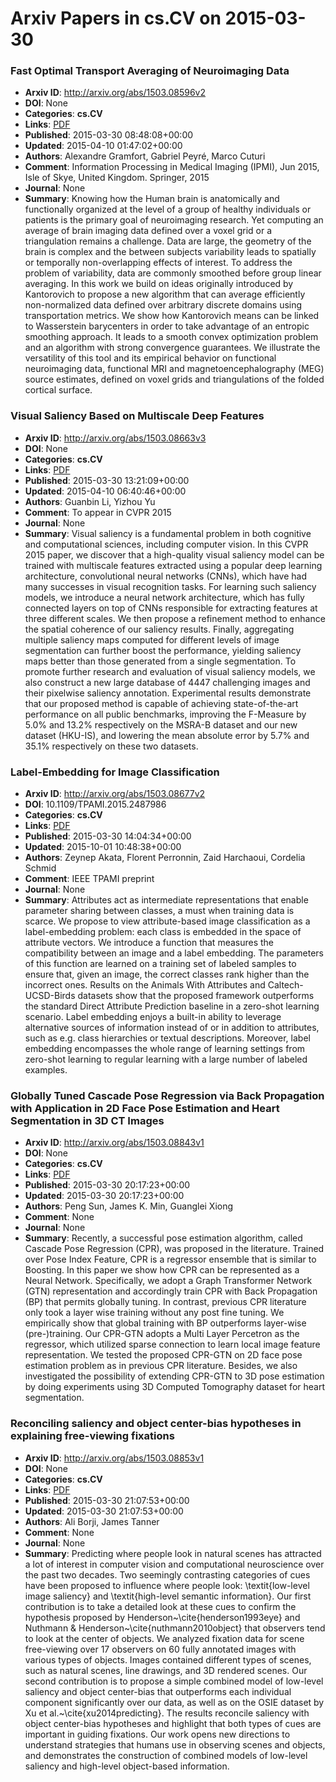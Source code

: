 # Arxiv Papers in cs.CV on 2015-03-30
### Fast Optimal Transport Averaging of Neuroimaging Data
- **Arxiv ID**: http://arxiv.org/abs/1503.08596v2
- **DOI**: None
- **Categories**: **cs.CV**
- **Links**: [PDF](http://arxiv.org/pdf/1503.08596v2)
- **Published**: 2015-03-30 08:48:08+00:00
- **Updated**: 2015-04-10 01:47:02+00:00
- **Authors**: Alexandre Gramfort, Gabriel Peyré, Marco Cuturi
- **Comment**: Information Processing in Medical Imaging (IPMI), Jun 2015, Isle of
  Skye, United Kingdom. Springer, 2015
- **Journal**: None
- **Summary**: Knowing how the Human brain is anatomically and functionally organized at the level of a group of healthy individuals or patients is the primary goal of neuroimaging research. Yet computing an average of brain imaging data defined over a voxel grid or a triangulation remains a challenge. Data are large, the geometry of the brain is complex and the between subjects variability leads to spatially or temporally non-overlapping effects of interest. To address the problem of variability, data are commonly smoothed before group linear averaging. In this work we build on ideas originally introduced by Kantorovich to propose a new algorithm that can average efficiently non-normalized data defined over arbitrary discrete domains using transportation metrics. We show how Kantorovich means can be linked to Wasserstein barycenters in order to take advantage of an entropic smoothing approach. It leads to a smooth convex optimization problem and an algorithm with strong convergence guarantees. We illustrate the versatility of this tool and its empirical behavior on functional neuroimaging data, functional MRI and magnetoencephalography (MEG) source estimates, defined on voxel grids and triangulations of the folded cortical surface.



### Visual Saliency Based on Multiscale Deep Features
- **Arxiv ID**: http://arxiv.org/abs/1503.08663v3
- **DOI**: None
- **Categories**: **cs.CV**
- **Links**: [PDF](http://arxiv.org/pdf/1503.08663v3)
- **Published**: 2015-03-30 13:21:09+00:00
- **Updated**: 2015-04-10 06:40:46+00:00
- **Authors**: Guanbin Li, Yizhou Yu
- **Comment**: To appear in CVPR 2015
- **Journal**: None
- **Summary**: Visual saliency is a fundamental problem in both cognitive and computational sciences, including computer vision. In this CVPR 2015 paper, we discover that a high-quality visual saliency model can be trained with multiscale features extracted using a popular deep learning architecture, convolutional neural networks (CNNs), which have had many successes in visual recognition tasks. For learning such saliency models, we introduce a neural network architecture, which has fully connected layers on top of CNNs responsible for extracting features at three different scales. We then propose a refinement method to enhance the spatial coherence of our saliency results. Finally, aggregating multiple saliency maps computed for different levels of image segmentation can further boost the performance, yielding saliency maps better than those generated from a single segmentation. To promote further research and evaluation of visual saliency models, we also construct a new large database of 4447 challenging images and their pixelwise saliency annotation. Experimental results demonstrate that our proposed method is capable of achieving state-of-the-art performance on all public benchmarks, improving the F-Measure by 5.0% and 13.2% respectively on the MSRA-B dataset and our new dataset (HKU-IS), and lowering the mean absolute error by 5.7% and 35.1% respectively on these two datasets.



### Label-Embedding for Image Classification
- **Arxiv ID**: http://arxiv.org/abs/1503.08677v2
- **DOI**: 10.1109/TPAMI.2015.2487986
- **Categories**: **cs.CV**
- **Links**: [PDF](http://arxiv.org/pdf/1503.08677v2)
- **Published**: 2015-03-30 14:04:34+00:00
- **Updated**: 2015-10-01 10:48:38+00:00
- **Authors**: Zeynep Akata, Florent Perronnin, Zaid Harchaoui, Cordelia Schmid
- **Comment**: IEEE TPAMI preprint
- **Journal**: None
- **Summary**: Attributes act as intermediate representations that enable parameter sharing between classes, a must when training data is scarce. We propose to view attribute-based image classification as a label-embedding problem: each class is embedded in the space of attribute vectors. We introduce a function that measures the compatibility between an image and a label embedding. The parameters of this function are learned on a training set of labeled samples to ensure that, given an image, the correct classes rank higher than the incorrect ones. Results on the Animals With Attributes and Caltech-UCSD-Birds datasets show that the proposed framework outperforms the standard Direct Attribute Prediction baseline in a zero-shot learning scenario. Label embedding enjoys a built-in ability to leverage alternative sources of information instead of or in addition to attributes, such as e.g. class hierarchies or textual descriptions. Moreover, label embedding encompasses the whole range of learning settings from zero-shot learning to regular learning with a large number of labeled examples.



### Globally Tuned Cascade Pose Regression via Back Propagation with Application in 2D Face Pose Estimation and Heart Segmentation in 3D CT Images
- **Arxiv ID**: http://arxiv.org/abs/1503.08843v1
- **DOI**: None
- **Categories**: **cs.CV**
- **Links**: [PDF](http://arxiv.org/pdf/1503.08843v1)
- **Published**: 2015-03-30 20:17:23+00:00
- **Updated**: 2015-03-30 20:17:23+00:00
- **Authors**: Peng Sun, James K. Min, Guanglei Xiong
- **Comment**: None
- **Journal**: None
- **Summary**: Recently, a successful pose estimation algorithm, called Cascade Pose Regression (CPR), was proposed in the literature. Trained over Pose Index Feature, CPR is a regressor ensemble that is similar to Boosting. In this paper we show how CPR can be represented as a Neural Network. Specifically, we adopt a Graph Transformer Network (GTN) representation and accordingly train CPR with Back Propagation (BP) that permits globally tuning. In contrast, previous CPR literature only took a layer wise training without any post fine tuning. We empirically show that global training with BP outperforms layer-wise (pre-)training. Our CPR-GTN adopts a Multi Layer Percetron as the regressor, which utilized sparse connection to learn local image feature representation. We tested the proposed CPR-GTN on 2D face pose estimation problem as in previous CPR literature. Besides, we also investigated the possibility of extending CPR-GTN to 3D pose estimation by doing experiments using 3D Computed Tomography dataset for heart segmentation.



### Reconciling saliency and object center-bias hypotheses in explaining free-viewing fixations
- **Arxiv ID**: http://arxiv.org/abs/1503.08853v1
- **DOI**: None
- **Categories**: **cs.CV**
- **Links**: [PDF](http://arxiv.org/pdf/1503.08853v1)
- **Published**: 2015-03-30 21:07:53+00:00
- **Updated**: 2015-03-30 21:07:53+00:00
- **Authors**: Ali Borji, James Tanner
- **Comment**: None
- **Journal**: None
- **Summary**: Predicting where people look in natural scenes has attracted a lot of interest in computer vision and computational neuroscience over the past two decades. Two seemingly contrasting categories of cues have been proposed to influence where people look: \textit{low-level image saliency} and \textit{high-level semantic information}. Our first contribution is to take a detailed look at these cues to confirm the hypothesis proposed by Henderson~\cite{henderson1993eye} and Nuthmann \& Henderson~\cite{nuthmann2010object} that observers tend to look at the center of objects. We analyzed fixation data for scene free-viewing over 17 observers on 60 fully annotated images with various types of objects. Images contained different types of scenes, such as natural scenes, line drawings, and 3D rendered scenes. Our second contribution is to propose a simple combined model of low-level saliency and object center-bias that outperforms each individual component significantly over our data, as well as on the OSIE dataset by Xu et al.~\cite{xu2014predicting}. The results reconcile saliency with object center-bias hypotheses and highlight that both types of cues are important in guiding fixations. Our work opens new directions to understand strategies that humans use in observing scenes and objects, and demonstrates the construction of combined models of low-level saliency and high-level object-based information.



